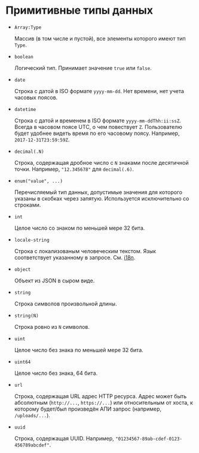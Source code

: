 Примитивные типы данных
=======================

*   `Array:Type`

    Массив (в том числе и пустой), все элементы которого имеют тип
    `Type`.

*   `boolean`

    Логический тип. Принимает значение `true` или `false`.

*   `date`

    Строка с датой в ISO формате `yyyy-mm-dd`. Нет времени, нет учета
    часовых поясов.

*   `datetime`

    Строка с датой и временем в ISO формате `yyyy-mm-ddThh:ii:ssZ`.
    Всегда в часовом поясе UTC, о чем повествует `Z`. Пользователю
    будет удобнее видеть время по его часовому поясу.
    Например, `2017-12-31T23:59:59Z`.

*   `decimal(.N)`

    Строка, содержащая дробное число с `N` знаками после десятичной
    точки. Например, `"12.345678"` для `decimal(.6)`.

*   `enum("value", ...)`

    Перечисляемый тип данных, допустимые значения для которого указаны
    в скобках через запятую. Используется исключительно со строками.

*   `int`

    Целое число со знаком по меньшей мере 32 бита.

*   `locale-string`

    Строка с локализованым человеческим текстом. Язык соответствует
    указанному в запросе. См. [i18n][].

*   `object`

    Объект из JSON в сыром виде.

*   `string`

    Строка символов произвольной длины.

*   `string(N)`

    Строка ровно из `N` символов.

*   `uint`

    Целое число без знака по меньшей мере 32 бита.

*   `uint64`

    Целое число без знака, 64 бита.

*   `url`

    Строка, содержащая URL адрес HTTP ресурса. Адрес может быть
    абсолютным (`http://...`, `https://...`) или относительным от хоста,
    к которому будет/был произведён АПИ запрос (например,
    `/uploads/...`).

*   `uuid`

    Строка, содержащая UUID.
    Например, `"01234567-89ab-cdef-0123-456789abcdef"`.


[i18n]: ../misc/i18n.md
